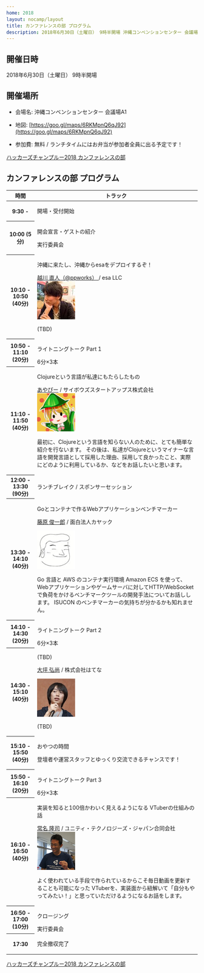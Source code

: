 ```yaml
---
home: 2018
layout: nocamp/layout
title: カンファレンスの部 プログラム
description: 2018年6月30日（土曜日） 9時半開場 沖縄コンベンションセンター 会議場A1
---
```


<i class="fa fa-calendar"></i> 開催日時
--------------------------------------------------------------------------------

2018年6月30日（土曜日） 9時半開場

<i class="fa fa-map-marker"></i> 開催場所
--------------------------------------------------------------------------------

- 会場名: 沖縄コンベンションセンター 会議場A1

- 地図:  [https://goo.gl/maps/6RKMpnQ6qJ92](https://goo.gl/maps/6RKMpnQ6qJ92)

- 参加費: 無料 / ランチタイムにはお弁当が参加者全員に出る予定です！

<a class="doorkeeper-registration-widget" href="https://hackers-champloo.doorkeeper.jp/events/74338">ハッカーズチャンプルー2018 カンファレンスの部</a><script src="https://widgets.doorkeeper.jp/w/widget.js"></script>

<i class="fa fa-list-alt"></i> カンファレンスの部 プログラム
--------------------------------------------------------------------------------

<div id="schedule">
  <table>
    <thead>
      <tr>
        <th>時間</th>
        <th>トラック</th>
      </tr>
    </thead>
    <tbody>
      <tr>
        <th>9:30 -</th>
        <td><p class="track-title">開場・受付開始</p></td>
      </tr>
      <tr>
        <th>10:00 (5分)</th>
        <td>
          <p class="track-title">開会宣言・ゲストの紹介</p>
          <p class="track-speaker">実行委員会</p>
        </td>
      </tr>
      <tr>
        <th>10:10 - 10:50 (40分)</th>
        <td>
          <p class="track-title">沖縄に来たし、沖縄からesaをデプロイするぞ！</p>
          <p class="track-speaker">
            <a href="https://twitter.com/ppworks" target="_blank">越川 直人（@ppworks）
</a> / esa LLC<br/>
            <a href="https://twitter.com/ppworks" target="_blank">
              <img class="speaker-photo" src="/img/2018/speakers/ppworks.jpg" />
            </a>
            </p>
            <p class="track-description">
            (TBD)
            </p>
        </td>
      </tr>
      <tr>
        <th>10:50 - 11:10 (20分)</th>
        <td>
            <p class="track-title">ライトニングトーク Part 1</p>6分×3本<br />
        </td>
      </tr>
      <tr>
        <th>11:10 - 11:50 (40分)</th>
        <td>
          <p class="track-title">Clojureという言語が私達にもたらしたもの</p>
          <p class="track-speaker">
            <a href="https://twitter.com/_ayato_p" target="_blank">あやぴー</a> / サイボウズスタートアップス株式会社
            <br/>
            <a href="https://twitter.com/_ayato_p" target="_blank">
              <img class="speaker-photo" src="/img/2018/speakers/ayato_p.png" />
            </a>
          </p>
          <p class="track-description">
          最初に、Clojureという言語を知らない人のために、とても簡単な紹介を行ないます。
その後は、私達がClojureというマイナーな言語を開発言語として採用した理由、採用して良かったこと、実際にどのように利用しているか、などをお話したいと思います。
          </p>
        </td>
      </tr>
      <tr class="track-break">
        <th>12:00 - 13:30 (90分)</th>
        <td><p class="track-title"><i class="fa fa-cutlery"></i> ランチブレイク / スポンサーセッション</p></td>
      </tr>
      <tr>
        <th>13:30 - 14:10 (40分)</th>
        <td>
          <p class="track-title">Goとコンテナで作るWebアプリケーションベンチマーカー</p>
          <p class="track-speaker">
            <p><a href="https://sfujiwara.hatenablog.com/" target="_blank">藤原 俊一郎</a> / 面白法人カヤック</p>
            <a href="https://sfujiwara.hatenablog.com/" target="_blank">
                <img class="speaker-photo" src="/img/2018/speakers/sfujiwara.jpg" />
            </a>
          </p>
          <p class="track-description">
          Go 言語と AWS のコンテナ実行環境 Amazon ECS を使って、Webアプリケーションやゲームサーバに対してHTTP/WebSocketで負荷をかけるベンチマークツールの開発手法についてお話しします。
          ISUCON のベンチマーカーの気持ちが分かるかも知れません。
          </p>
        </td>
      </tr>
      <tr>
        <th>14:10 - 14:30 (20分)</th>
        <td>
            <p class="track-title">ライトニングトーク Part 2</p>6分×3本<br />
        </td>
      </tr>
      <tr>
        <th>14:30 - 15:10 (40分)</th>
        <td>
          <p class="track-title">(TBD)</p>
          <p class="track-speaker">
            <p><a href="https://motemen.hatenablog.com/" target="_blank">大坪 弘尚</a> / 株式会社はてな</p>
            <a href="https://motemen.hatenablog.com/" target="_blank">
                <img class="speaker-photo" src="/img/2018/speakers/motemen.jpg" />
            </a>
          </p>
          <p class="track-description">
          (TBD)
          </p>
        </td>
      </tr>
      <tr class="track-break">
        <th>15:10 - 15:50 (40分)</th>
        <td>
          <p class="track-title"><i class="fa fa-coffee"></i> おやつの時間</p>
          <p class="track-speaker">
          登壇者や運営スタッフとゆっくり交流できるチャンスです！
          </p>
        </td>
      </tr>
      <tr>
        <th>15:50 - 16:10 (20分)</th>
        <td>
            <p class="track-title">ライトニングトーク Part 3</p>6分×3本<br />
        </td>
      </tr>
      <tr>
        <th>16:10 - 16:50 (40分)</th>
        <td>
          <p class="track-title">実装を知ると100倍かわいく見えるようになる VTuberの仕組みの話</p>
          <p class="track-speaker">
            <a href="https://twitter.com/takashijona/" target="_blank">常名 隆司</a> / ユニティ・テクノロジーズ・ジャパン合同会社
            <br/>
            <a href="https://twitter.com/takashijona/" target="_blank">
              <img class="speaker-photo" src="/img/2018/speakers/takashijona.png" />
            </a>
            </p>
            <p class="track-description">
            よく使われている手段で作られているからこそ毎日動画を更新することも可能になった VTuberを、実装面から紐解いて「自分もやってみたい！」と思っていただけるようになるお話をします。
            </p>
        </td>
      </tr>
      <tr>
        <th>16:50 - 17:00 (10分)</th>
        <td>
          <p class="track-title">クロージング</p>実行委員会<br />
        </td>
      </tr>
      <tr>
        <th>17:30</th>
        <td>
          <p class="track-title">完全撤収完了</p>
        </td>
      </tr>
    </tbody>
  </table>
</div>

<a class="doorkeeper-registration-widget" href="https://hackers-champloo.doorkeeper.jp/events/74338">ハッカーズチャンプルー2018 カンファレンスの部</a><script src="https://widgets.doorkeeper.jp/w/widget.js"></script>
